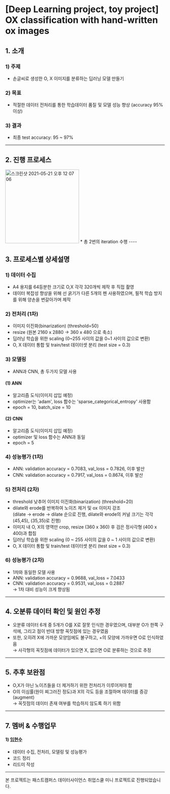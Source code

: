 [Deep Learning project, toy project]\
OX classification with hand-written ox images
==
## 1. 소개
### 1) 주제
* 손글씨로 생성한 O, X 이미지를 분류하는 딥러닝 모델 만들기
### 2) 목표
* 적절한 데이터 전처리를 통한 학습데이터 품질 및 모델 성능 향상 (accuracy 95% 이상)
### 3) 결과
* 최종 test accuracy: 95 ~ 97%
----

## 2. 진행 프로세스
<img width="233" alt="스크린샷 2021-05-21 오후 12 07 06" src="https://user-images.githubusercontent.com/78459305/119076168-11ceeb00-ba2d-11eb-9e8b-70f441f8cfca.png">
* 총 2번의 iteration 수행  
----

## 3. 프로세스별 상세설명
### 1) 데이터 수집
* A4 용지를 64등분한 크기로 O,X 각각 320개씩 제작 후 직접 촬영
* 데이터 복잡성 향상을 위해 선 굵기가 다른 5개의 펜 사용하였으며, 필적 학습 방지를 위해 양손을 번갈아가며 제작

### 2) 전처리 (1차)
* 이미지 이진화(binarization) (threshold=50)
* resize (원본 2160 x 2880 → 360 x 480 으로 축소)
* 딥러닝 학습을 위한 scaling (0~255 사이의 값을 0~1 사이의 값으로 변환)
* O, X 데이터 통합 및 train/test 데이터셋 분리 (test size = 0.3)

### 3) 모델링
* ANN과 CNN, 총 두가지 모델 사용
#### (1) ANN
- 알고리즘 도식(이미지 삽입 예정)
- optimizer는 'adam', loss 함수는 'sparse_categorical_entropy' 사용함
- epoch = 10, batch_size = 10
#### (2) CNN
- 알고리즘 도식(이미지 삽입 예정)
- optimizer 및 loss 함수는 ANN과 동일
- epoch = 5

### 4) 성능평가 (1차)
* ANN: validation accuracy = 0.7083, val_loss = 0.7826, 이후 발산
* CNN: validation accuracy = 0.7917, val_loss = 0.8674, 이후 발산

### 5) 전처리 (2차)
* threshold 낮추어 이미지 이진화(binarization) (threshold=20)
* dilate와 erode를 반복하여 노이즈 제거 및 ox 이미지 강조    
  (dilate → erode → dilate 순으로 진행, dilate와 erode의 커널 크기는 각각 (45,45), (35,35)로 진행)
* 이미지 내 O, X의 영역만 crop, resize (360 x 360) 후 검은 정사각형 (400 x 400)과 합침
* 딥러닝 학습을 위한 scaling (0 ~ 255 사이의 값을 0 ~ 1 사이의 값으로 변환)
* O, X 데이터 통합 및 train/test 데이터셋 분리 (test size = 0.3)

### 6) 성능평가 (2차)
* 1차와 동일한 모델 사용
* ANN: validation accuracy = 0.9688, val_loss = 7.0433
* CNN: validation accuracy = 0.9531, val_loss = 0.2887  
  → 1차 대비 성능이 크게 향상됨  
----

## 4. 오분류 데이터 확인 및 원인 추정
* 오분류 데이터 6개 중 5개가 O를 X로 잘못 인식한 경우였으며, 대부분 O가 한쪽 구석에, 그리고 점이 반대 방향 꼭짓점에 있는 경우였음
* 또한, 오히려 X에 가까운 모양임에도 불구하고, +의 모양에 가까우면 O로 인식하였음  
  → 사각형의 꼭짓점에 데이터가 있으면 X, 없으면 O로 분류하는 것으로 추정  
----

## 5. 추후 보완점
* O,X가 아닌 노이즈들을 더 제거하기 위한 전처리가 이루어져야 함
* O의 이심률(원이 찌그러진 정도)과 X의 각도 등을 조절하며 데이터를 증강(augment)  
  → 꼭짓점의 데이터 존재 여부를 학습하지 않도록 하기 위함
----

## 7. 멤버 & 수행업무
#### 1) [임현수](https://github.com/EbraLim/)
* 데이터 수집, 전처리, 모델링 및 성능평가
* 코드 정리
* 리드미 작성
----

본 프로젝트는 패스트캠퍼스 데이터사이언스 취업스쿨 미니 프로젝트로 진행되었습니다.

